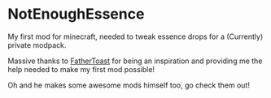 # NotEnoughEssence
My first mod for minecraft, needed to tweak essence drops for a (Currently) private modpack.

Massive thanks to [FatherToast](https://minecraft.curseforge.com/members/FatherToast/projects) for being an inspiration and providing me the help needed to make my first mod possible! 

Oh and he makes some awesome mods himself too, go check them out!
